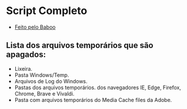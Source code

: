 # Script Completo 

- [Feito pelo Baboo](https://www.baboo.com.br/windows-10/conteudo-essencial-windows/script-que-substitui-o-ccleaner/)

## Lista dos arquivos temporários que são apagados:

- Lixeira.
- Pasta Windows/Temp.
- Arquivos de Log do Windows.
- Pastas dos arquivos temporários. dos navegadores IE, Edge, Firefox, Chrome, Brave e Vivaldi.
- Pasta com arquivos temporários do Media Cache files da Adobe.